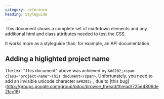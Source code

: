 ```yaml
---
category: reference
heading: Styleguide
---
```


&#8202;<span class="project-name">This document</span> shows a complete set of markdown elements and any additional html and class attributes needed to test the CSS. 

It works more as a styleguide than, for example, an API documentation

Adding a higlighted project name
--------------

The text <span class="project-name">"This document" </span> above was achieved by `&#8202;<span class="project-name">This document</span>`. Unfortunately, you need to add an invisible unicode character `&#8202;` , due to [this bug] (http://groups.google.com/group/pdoc/browse_thread/thread/725e4809de2fcc18)


